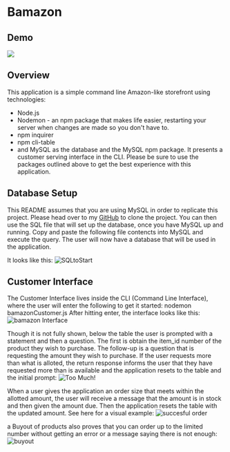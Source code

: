 # Bamazon

## Demo

![](demo.gif)

## Overview

This application is a simple command line Amazon-like storefront using technologies:

- Node.js
- Nodemon - an npm package that makes life easier, restarting your server when changes are made so you don't have to.
- npm inquirer
- npm cli-table
- and MySQL as the database and the MySQL npm package.
  It presents a customer serving interface in the CLI. Please be sure to use the packages outlined above to get the best experience with this application.

## Database Setup

This README assumes that you are using MySQL in order to replicate this project. Please head over to my [GitHub](https://github.com/Gudbrandr42/bamazon) to clone the project. You can then use the SQL file that will set up the database, once you have MySQL up and running. Copy and paste the following file contencts into MySQL and execute the query. The user will now have a database that will be used in the application.

It looks like this:
![SQLtoStart](https://github.com/Gudbrandr42/bamazon/blob/master/Images/SQLtoStart.PNG)

## Customer Interface

The Customer Interface lives inside the CLI (Command Line Interface), where the user will enter the following to get it started: nodemon bamazonCustomer.js
After hitting enter, the interface looks like this:
![bamazon Interface](https://github.com/Gudbrandr42/bamazon/blob/master/Images/AtRun.PNG)

Though it is not fully shown, below the table the user is prompted with a statement and then a question. The first is obtain the item_id number of the product they wish to purchase. The follow-up is a question that is requesting the amount they wish to purchase. If the user requests more than what is alloted, the return response informs the user that they have requested more than is available and the application resets to the table and the initial prompt:
![Too Much!](https://github.com/Gudbrandr42/bamazon/blob/master/Images/TooMuch.PNG)

When a user gives the application an order size that meets within the allotted amount, the user will receive a message that the amount is in stock and then given the amount due. Then the application resets the table with the updated amount. See here for a visual example:
![succesful order](https://github.com/Gudbrandr42/bamazon/blob/master/Images/order%20result.PNG)

a Buyout of products also proves that you can order up to the limited number without getting an error or a message saying there is not enough:
![buyout](https://github.com/Gudbrandr42/bamazon/blob/master/Images/buyout.PNG)
